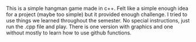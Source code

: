 This is a simple hangman game made in c++. Felt like a simple enough idea for a project (maybe too simple) but it provided enough challenge. 
I tried to use things we learned throughout the semester.
No special instructions, just run the .cpp file and play. There is one version with graphics and one without mostly to learn how to use github functions.
